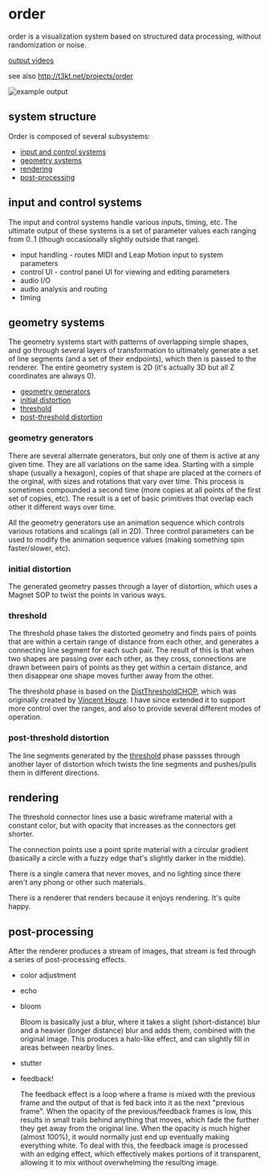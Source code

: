 order
=====

order is a visualization system based on structured data processing, without randomization or noise.

[output videos](https://vimeo.com/album/2736128)

see also http://t3kt.net/projects/order

![example output](http://farm4.staticflickr.com/3787/13365828224_95d9d7f556_o.jpg "Example Output")

## system structure
Order is composed of several subsystems:
* [input and control systems](#input-and-control-systems)
* [geometry systems](#geometry-systems)
* [rendering](#rendering)
* [post-processing](#post-processing)

## input and control systems
The input and control systems handle various inputs, timing, etc. The ultimate output of these systems is a set of parameter values each ranging from 0..1 (though occasionally slightly outside that range).

* input handling - routes MIDI and Leap Motion input to system parameters
* control UI - control panel UI for viewing and editing parameters
* audio I/O
* audio analysis and routing
* timing

## geometry systems
The geometry systems start with patterns of overlapping simple shapes, and go through several layers of transformation to ultimately generate a set of line segments (and a set of their endpoints), which then is passed to the renderer. The entire geometry system is 2D (it's actually 3D but all Z coordinates are always 0).
* [geometry generators](#geometry-generators)
* [initial distortion](#initial-distortion)
* [threshold](#threshold)
* [post-threshold distortion](#post-threshold-distortion)

### geometry generators
There are several alternate generators, but only one of them is active at any given time. They are all variations on the same idea. Starting with a simple shape (usually a hexagon), copies of that shape are placed at the corners of the orginal, with sizes and rotations that vary over time. This process is sometimes compounded a second time (more copies at all points of the first set of copies, etc). The result is a set of basic primitives that overlap each other it different ways over time.

All the geometry generators use an animation sequence which controls various rotations and scalings (all in 2D). Three control parameters can be used to modify the animation sequence values (making something spin faster/slower, etc).

### initial distortion
The generated geometry passes through a layer of distortion, which uses a Magnet SOP to twist the points in various ways.

### threshold
The threshold phase takes the distorted geometry and finds pairs of points that are within a certain range of distance from each other, and generates a connecting line segment for each such pair. The result of this is that when two shapes are passing over each other, as they cross, connections are drawn between pairs of points as they get within a certain distance, and then disappear one shape moves further away from the other.

The threshold phase is based on the [DistThresholdCHOP](https://github.com/t3kt/DistThresholdCHOP), which was originally created by [Vincent Houze](https://github.com/vinz9). I have since extended it to support more control over the ranges, and also to provide several different modes of operation.

### post-threshold distortion
The line segments generated by the [threshold](#threshold) phase passses through another layer of distortion which twists the line segments and pushes/pulls them in different directions.

## rendering
The threshold connector lines use a basic wireframe material with a constant color, but with opacity that increases as the connectors get shorter.

The connection points use a point sprite material with a circular gradient (basically a circle with a fuzzy edge that's slightly darker in the middle).

There is a single camera that never moves, and no lighting since there aren't any phong or other such materials.

There is a renderer that renders because it enjoys rendering. It's quite happy.

## post-processing
After the renderer produces a stream of images, that stream is fed through a series of post-processing effects.
* color adjustment
* echo
* bloom

   Bloom is basically just a blur, where it takes a slight (short-distance) blur and a heavier (longer distance) blur and adds them, combined with the original image. This produces a halo-like effect, and can slightly fill in areas between nearby lines.

* stutter
* feedback!

   The feedback effect is a loop where a frame is mixed with the previous frame and the output of that is fed back into it as the next "previous frame". When the opacity of the previous/feedback frames is low, this results in small trails behind anything that moves, which fade the further they get away from the original line. When the opacity is much higher (almost 100%), it would normally just end up eventually making everything white. To deal with this, the feedback image is processed with an edging effect, which effectively makes portions of it transparent, allowing it to mix without overwhelming the resulting image.


